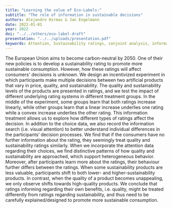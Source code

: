 ```yaml
---
title: "Learning the value of Eco-Labels:"
subtitle: "The role of information in sustainable decisions"
authors: Alejandro Hirmas & Jan Engelmann
date: 2022-01-01
year: 2022
doi: "../../others/eco-label-draft"
presentation: "../../uploads/presentation.pdf"
keywords: Attention, Sustainability ratings, conjoint analysis, information treatments, MouselabWeb
---
```


The European Union aims to become carbon-neutral by 2050. One of their new policies is to develop a sustainability rating to promote more sustainable consumption. However, how these ratings will affect consumers' decisions is unknown. We design an incentivized experiment in which participants make multiple decisions between two artificial products that vary in price, quality, and sustainability. The quality and sustainability levels of the products are presented in ratings, and we test the impact of different underlying rating systems in different treatment groups. In the middle of the experiment, some groups learn that both ratings increase linearly, while other groups learn that a linear increase underlies one rating while a convex increase underlies the other rating. This information treatment allows us to explore how different types of ratings affect the decision. In addition to the choice data, we also record the information search (i.e. visual attention) to better understand individual differences in the participants’ decision processes. We find that if the consumers have no further information about the rating, they seemingly treat quality and sustainability ratings similarly. When we incorporate the attention data regarding their choices, we find distinctive patterns of how quality and sustainability are approached, which support heterogeneous behavior. Moreover, after participants learn more about the ratings, their behaviour further differs between the ratings. When some sustainability products are less valuable, participants shift to both lower- and higher-sustainability products. In contrast, when the quality of a product becomes unappealing, we only observe shifts towards high-quality products. We conclude that ratings informing regarding their own benefits, i.e. quality, might be treated differently from ratings regarding sustainability, and thus need to be carefully explained/designed to promote more sustainable consumption.